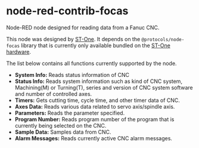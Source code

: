 # node-red-contrib-focas

Node-RED node designed for reading data from a Fanuc CNC. 

This node was designed by [ST-One](https://st-one.io). It depends on the `@protocols/node-focas` library that is currently only available bundled on the [ST-One hardware](https://st-one.io/hardware).

The list below contains all functions currently supported by the node.
- **System Info:** Reads status information of CNC
- **Status Info:** Reads system information such as kind of CNC system, Machining(M) or Turning(T), series and version of CNC system software and number of controlled axes.
- **Timers:** Gets cutting time, cycle time, and other timer data of CNC.
- **Axes Data:** Reads various data related to servo axis/spindle axis.
- **Parameters:** Reads the parameter specified.
- **Program Number:** Reads program number of the program that is currently being selected on the CNC.
- **Sample Data:** Samples data from CNC.
- **Alarm Messages:** Reads currently active CNC alarm messages.


























